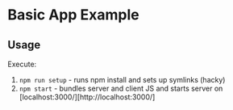 # Basic App Example

## Usage

Execute:

1. `npm run setup` - runs npm install and sets up symlinks (hacky)
2. `npm start` - bundles server and client JS and starts server on [localhost:3000/][http://localhost:3000/]
